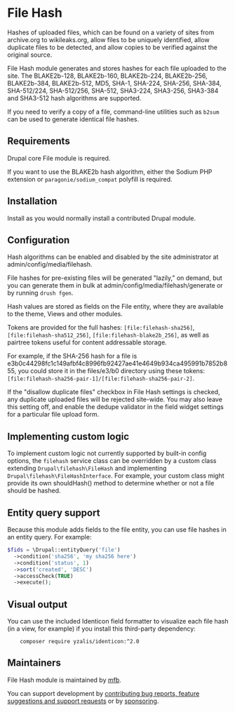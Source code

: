 # File Hash

Hashes of uploaded files, which can be found on a variety of sites from
archive.org to wikileaks.org, allow files to be uniquely identified, allow
duplicate files to be detected, and allow copies to be verified against the
original source.

File Hash module generates and stores hashes for each file uploaded to the site.
The BLAKE2b-128, BLAKE2b-160, BLAKE2b-224, BLAKE2b-256, BLAKE2b-384,
BLAKE2b-512, MD5, SHA<span>-</span>1, SHA<span>-</span>224,
SHA<span>-</span>256, SHA<span>-</span>384, SHA<span>-</span>512/224,
SHA<span>-</span>512/256, SHA<span>-</span>512, SHA3<span>-</span>224,
SHA3<span>-</span>256, SHA3<span>-</span>384 and SHA3<span>-</span>512 hash
algorithms are supported.

If you need to verify a copy of a file, command-line utilities such as `b2sum`
can be used to generate identical file hashes.


## Requirements

Drupal core File module is required.

If you want to use the BLAKE2b hash algorithm, either the Sodium PHP extension
or `paragonie/sodium_compat` polyfill is required.


## Installation

Install as you would normally install a contributed Drupal module.


## Configuration

Hash algorithms can be enabled and disabled by the site administrator at
admin/config/media/filehash.

File hashes for pre-existing files will be generated "lazily," on demand, but
you can generate them in bulk at admin/config/media/filehash/generate or by
running `drush fgen`.

Hash values are stored as fields on the File entity, where they are available to
the theme, Views and other modules.

Tokens are provided for the full hashes: `[file:filehash-sha256]`,
`[file:filehash-sha512_256]`, `[file:filehash-blake2b_256]`, as well as
pairtree tokens useful for content addressable storage.

For example, if the SHA<span>-</span>256 hash for a file is
e3b0c44298fc1c149afbf4c8996fb92427ae41e4649b934ca495991b7852b855, you could
store it in the files/e3/b0 directory using these tokens:
`[file:filehash-sha256-pair-1]/[file:filehash-sha256-pair-2]`.

If the "disallow duplicate files" checkbox in File Hash settings is checked, any
duplicate uploaded files will be rejected site-wide. You may also leave this
setting off, and enable the dedupe validator in the field widget settings for a
particular file upload form.


## Implementing custom logic

To implement custom logic not currently supported by built-in config options,
the `filehash` service class can be overridden by a custom class extending
`Drupal\filehash\FileHash` and implementing `Drupal\filehash\FileHashInterface`.
For example, your custom class might provide its own shouldHash() method to
determine whether or not a file should be hashed.


## Entity query support

Because this module adds fields to the file entity, you can use file hashes in
an entity query. For example:

```php
$fids = \Drupal::entityQuery('file')
  ->condition('sha256', 'my sha256 here')
  ->condition('status', 1)
  ->sort('created', 'DESC')
  ->accessCheck(TRUE)
  ->execute();
```


## Visual output

You can use the included Identicon field formatter to visualize each file hash
(in a view, for example) if you install this third-party dependency:

        composer require yzalis/identicon:^2.0


## Maintainers

File Hash module is maintained by [mfb](https://www.drupal.org/u/mfb).

You can support development by [contributing bug reports, feature suggestions
and support requests](https://www.drupal.org/project/issues/filehash) or by
[sponsoring](https://github.com/sponsors/mfb).
